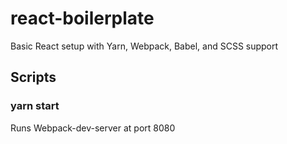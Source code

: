 # react-boilerplate
Basic React setup with Yarn, Webpack, Babel, and SCSS support


## Scripts

### yarn start
Runs Webpack-dev-server at port 8080
